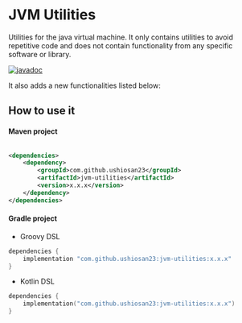 # JVM Utilities

Utilities for the java virtual machine. It only contains utilities to avoid repetitive code and does not contain functionality
from any specific software or library.

[![javadoc](https://javadoc.io/badge2/com.github.ushiosan23/jvm-utilities/jvm--utilities.svg?logo=openjdk)](https://javadoc.io/doc/com.github.ushiosan23/jvm-utilities)

It also adds a new functionalities listed below:


## How to use it

#### Maven project

```xml

<dependencies>
	<dependency>
		<groupId>com.github.ushiosan23</groupId>
		<artifactId>jvm-utilities</artifactId>
		<version>x.x.x</version>
	</dependency>
</dependencies>
```

#### Gradle project

- Groovy DSL

```groovy
dependencies {
	implementation "com.github.ushiosan23:jvm-utilities:x.x.x"
}
```

- Kotlin DSL

```kotlin
dependencies {
	implementation("com.github.ushiosan23:jvm-utilities:x.x.x")
}
```
